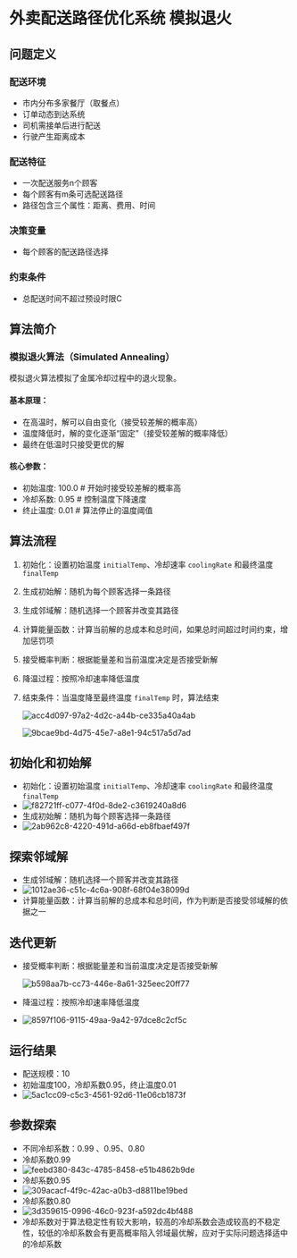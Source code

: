 # 外卖配送路径优化系统 模拟退火

## 问题定义

### 配送环境
- 市内分布多家餐厅（取餐点）
- 订单动态到达系统
- 司机需接单后进行配送
- 行驶产生距离成本

### 配送特征
- 一次配送服务n个顾客
- 每个顾客有m条可选配送路径
- 路径包含三个属性：距离、费用、时间

### 决策变量
- 每个顾客的配送路径选择

### 约束条件
- 总配送时间不超过预设时限C

## 算法简介

### 模拟退火算法（Simulated Annealing）
模拟退火算法模拟了金属冷却过程中的退火现象。

#### 基本原理：
- 在高温时，解可以自由变化（接受较差解的概率高）
- 温度降低时，解的变化逐渐“固定”（接受较差解的概率降低）
- 最终在低温时只接受更优的解

#### 核心参数：
- 初始温度: 100.0    # 开始时接受较差解的概率高
- 冷却系数: 0.95     # 控制温度下降速度
- 终止温度: 0.01     # 算法停止的温度阈值

## 算法流程

1. 初始化：设置初始温度 `initialTemp`、冷却速率 `coolingRate` 和最终温度 `finalTemp`

2. 生成初始解：随机为每个顾客选择一条路径

3. 生成邻域解：随机选择一个顾客并改变其路径

4. 计算能量函数：计算当前解的总成本和总时间，如果总时间超过时间约束，增加惩罚项

5. 接受概率判断：根据能量差和当前温度决定是否接受新解

6. 降温过程：按照冷却速率降低温度

7. 结束条件：当温度降至最终温度 `finalTemp` 时，算法结束

   ![acc4d097-97a2-4d2c-a44b-ce335a40a4ab](.\graph\acc4d097-97a2-4d2c-a44b-ce335a40a4ab.png)

   ![9bcae9bd-4d75-45e7-a8e1-94c517a5d7ad](.\graph\9bcae9bd-4d75-45e7-a8e1-94c517a5d7ad.png)

## 初始化和初始解

- 初始化：设置初始温度 `initialTemp`、冷却速率 `coolingRate` 和最终温度 `finalTemp`
- ![f82721ff-c077-4f0d-8de2-c3619240a8d6](.\graph\f82721ff-c077-4f0d-8de2-c3619240a8d6.png)
- 生成初始解：随机为每个顾客选择一条路径
- ![2ab962c8-4220-491d-a66d-eb8fbaef497f](.\graph\2ab962c8-4220-491d-a66d-eb8fbaef497f.png)

## 探索邻域解

- 生成邻域解：随机选择一个顾客并改变其路径
- ![1012ae36-c51c-4c6a-908f-68f04e38099d](.\graph\1012ae36-c51c-4c6a-908f-68f04e38099d.png)
- 计算能量函数：计算当前解的总成本和总时间，作为判断是否接受邻域解的依据之一

## 迭代更新

- 接受概率判断：根据能量差和当前温度决定是否接受新解

  ![b598aa7b-cc73-446e-8a61-325eec20ff77](.\graph\b598aa7b-cc73-446e-8a61-325eec20ff77.png)

- 降温过程：按照冷却速率降低温度

- ![8597f106-9115-49aa-9a42-97dce8c2cf5c](.\graph\8597f106-9115-49aa-9a42-97dce8c2cf5c.png)

## 运行结果

- 配送规模：10
- 初始温度100，冷却系数0.95，终止温度0.01
- ![5ac1cc09-c5c3-4561-92d6-11e06cb1873f](.\graph\5ac1cc09-c5c3-4561-92d6-11e06cb1873f.png)

## 参数探索

- 不同冷却系数：0.99 、0.95、0.80
- 冷却系数0.99
- ![feebd380-843c-4785-8458-e51b4862b9de](.\graph\feebd380-843c-4785-8458-e51b4862b9de.png)
- 冷却系数0.95
- ![309acacf-4f9c-42ac-a0b3-d8811be19bed](.\graph\309acacf-4f9c-42ac-a0b3-d8811be19bed.png)
- 冷却系数0.80
- ![3d359615-0996-46c0-923f-a592dc4bf488](.\graph\3d359615-0996-46c0-923f-a592dc4bf488.png)
- 冷却系数对于算法稳定性有较大影响，较高的冷却系数会造成较高的不稳定性，较低的冷却系数会有更高概率陷入邻域最优解，应对于实际问题选择适中的冷却系数